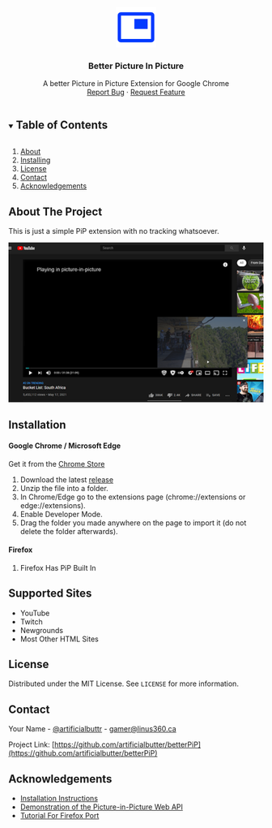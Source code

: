 <!-- PROJECT LOGO -->
<br />
<p align="center">
  <a href="https://github.com/artificialbutter/betterPiP">
    <img src="images/icon.png" alt="Logo" width="80" height="80">
  </a>

  <h3 align="center">Better Picture In Picture</h3>

  <p align="center">
    A better Picture in Picture Extension for Google Chrome
    <br />
    <a href="https://github.com/artificialbutter/betterPiP/issues">Report Bug</a>
    ·
    <a href="https://github.com/artificialbutter/betterPiP/issues">Request Feature</a>
  </p>
</p>



<!-- TABLE OF CONTENTS -->
<details open="open">
  <summary><h2 style="display: inline-block">Table of Contents</h2></summary>
  <ol>
    <li>
      <a href="#about-the-project">About</a>
    </li>
    <li>
      <a href="#installation">Installing</a>
    </li>
    <li><a href="#license">License</a></li>
    <li><a href="#contact">Contact</a></li>
    <li><a href="#acknowledgements">Acknowledgements</a></li>
  </ol>
</details>



<!-- ABOUT THE PROJECT -->
## About The Project

This is just a simple PiP extension with no tracking whatsoever.

![Screenshot](https://github.com/artificialbutter/betterPiP/raw/main/images/screenshot.png)


<!-- GETTING STARTED -->
## Installation

#### Google Chrome / Microsoft Edge 

Get it from the <a href="https://chrome.google.com/webstore/detail/better-pip/nnpikangkapplbfgeniaapbmifpkfomn">Chrome Store</a>

1. Download the latest <a href="https://github.com/artificialbutter/betterPiP/releases">release</a>
2. Unzip the file into a folder.
3. In Chrome/Edge go to the extensions page (chrome://extensions or edge://extensions).
4. Enable Developer Mode.
5. Drag the folder you made anywhere on the page to import it (do not delete the folder afterwards).

#### Firefox
1. Firefox Has PiP Built In

<!-- USAGE EXAMPLES -->
## Supported Sites

<ul>
  <li>YouTube</li>
  <li>Twitch</li>
  <li>Newgrounds</li>
  <li>Most Other HTML Sites</li>
</ul>


<!-- LICENSE -->
## License

Distributed under the MIT License. See `LICENSE` for more information.



<!-- CONTACT -->
## Contact

Your Name - [@artificialbuttr](https://twitter.com/artificialbuttr) - gamer@linus360.ca

Project Link: [https://github.com/artificialbutter/betterPiP](https://github.com/artificialbutter/betterPiP)



<!-- ACKNOWLEDGEMENTS -->
## Acknowledgements

* [Installation Instructions](https://github.com/iamadamdev/bypass-paywalls-chrome)
* [Demonstration of the Picture-in-Picture Web API](https://github.com/GoogleChromeLabs/picture-in-picture-chrome-extension)
* [Tutorial For Firefox Port](https://blog.chosunghyun.com/porting-a-chrome-extension-to-firefox-add-on/)





<!-- MARKDOWN LINKS & IMAGES -->
<!-- https://www.markdownguide.org/basic-syntax/#reference-style-links -->
[contributors-shield]: https://img.shields.io/github/contributors/artificialbutter/repo.svg?style=for-the-badge
[contributors-url]: https://github.com/artificialbutter/repo/graphs/contributors
[forks-shield]: https://img.shields.io/github/forks/artificialbutter/repo.svg?style=for-the-badge
[forks-url]: https://github.com/artificialbutter/repo/network/members
[stars-shield]: https://img.shields.io/github/stars/artificialbutter/repo.svg?style=for-the-badge
[stars-url]: https://github.com/artificialbutter/repo/stargazers
[issues-shield]: https://img.shields.io/github/issues/artificialbutter/repo.svg?style=for-the-badge
[issues-url]: https://github.com/artificialbutter/repo/issues
